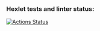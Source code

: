 ### Hexlet tests and linter status:
[![Actions Status](https://github.com/Detya9/python-project-83/actions/workflows/hexlet-check.yml/badge.svg)](https://github.com/Detya9/python-project-83/actions)